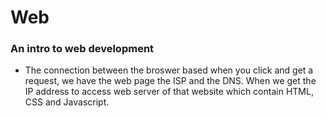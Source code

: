 # Web

### An intro to web development
    
  * The connection between the broswer based when you click and get a 
    request, we have the web page the ISP and the DNS. When we get the
    IP address to access web server of that website which contain HTML,
    CSS and Javascript.